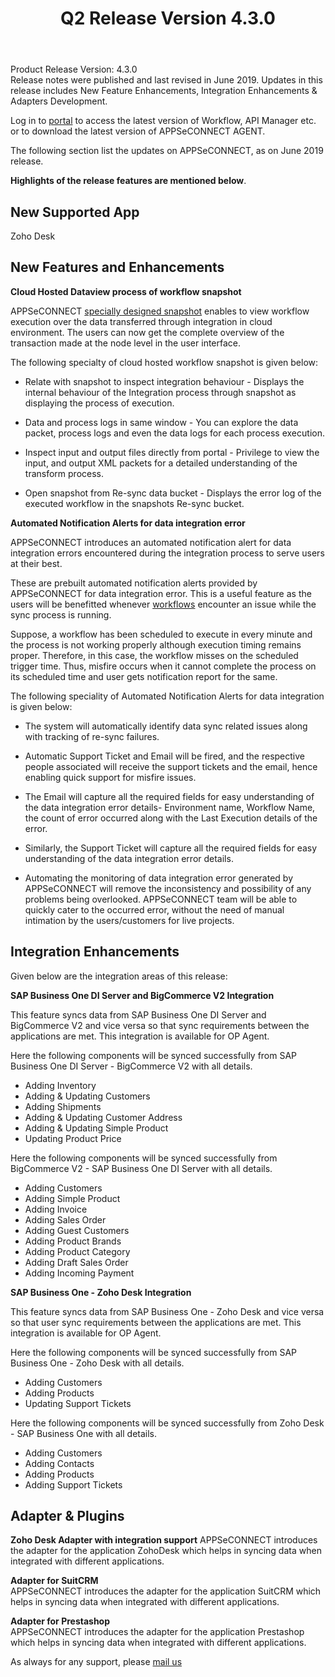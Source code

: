 ﻿---
title: "Q2 Release Version 4.3.0"
toc: true
tag: developers
category: "release-notes"
menus: 
    2019Release:
        title: "Q2 V 4.3.0"
        weight: 3
        icon: fa fa-wpexplorer
        identifier: 2019Q2Release
---
Product Release Version: 4.3.0   
Release notes were published and last revised in June 2019. 
Updates in this release includes New Feature Enhancements, Integration Enhancements
& Adapters Development. 

Log in to [portal](https://portal.appseconnect.com/Account/Login?ReturnUrl=%2f#!) to access the latest version of Workflow, 
API Manager etc. or to download the latest version of APPSeCONNECT AGENT.
    
The following section list the updates on APPSeCONNECT, as on June 2019 release.  

**Highlights of the release features are mentioned below**.

## New Supported App

Zoho Desk

## New Features and Enhancements

**Cloud Hosted Dataview process of workflow snapshot**

APPSeCONNECT [specially designed snapshot](https://docs.appseconnect.com/workflow/list-of-snapshot/) enables to view workflow execution over the data transferred through integration in cloud environment. The users can now get the complete overview of the transaction made at the node level in the user interface.

The following specialty of cloud hosted workflow snapshot is given below:

- Relate with snapshot to inspect integration behaviour - Displays the internal behaviour of the Integration process through snapshot as displaying the process of execution.

- Data and process logs in same window - You can explore the data packet, process logs and even the data logs for each process execution.

- Inspect input and output files directly from portal - Privilege to view the input, and output XML packets for a detailed understanding of the transform process.

- Open snapshot from Re-sync data bucket - Displays the error log of the executed workflow in the snapshots Re-sync bucket.

**Automated Notification Alerts for data integration error** 

APPSeCONNECT introduces an automated notification alert for data integration errors
 encountered during the integration process to serve users at their best. 

These are prebuilt automated notification alerts provided by APPSeCONNECT 
for data integration error. This is a useful feature as the users will be 
benefitted whenever [workflows](https://docs.appseconnect.com/workflow/overview/) encounter an issue while the sync process is running.

Suppose, a workflow has been scheduled to execute in every minute and the process
is not working properly although execution timing remains proper. Therefore, 
in this case, the workflow misses on the scheduled trigger time. Thus, misfire 
occurs when it cannot complete the process on its scheduled time and user gets 
notification report for the same.

The following speciality of Automated Notification Alerts for data integration is given below:

- The system will automatically identify data sync related issues along with tracking of re-sync failures.

- Automatic Support Ticket and Email will be fired, and the respective people associated will receive the support tickets and the email, hence enabling quick support for misfire issues.

- The Email will capture all the required fields for easy understanding of the data integration error details- Environment name, Workflow Name, the count of error occurred along with the Last Execution details of the error.

-  Similarly, the Support Ticket will capture all the required fields for easy understanding of the data integration error details.

-  Automating the monitoring of data integration error generated by APPSeCONNECT will remove the inconsistency and possibility of any problems being overlooked. APPSeCONNECT team will be able to quickly cater to the occurred error, without the need of manual intimation by the users/customers for live projects.

## Integration Enhancements

Given below are the integration areas of this release:

**SAP Business One DI Server and BigCommerce V2 Integration**  

This feature syncs data from SAP Business One DI Server and BigCommerce V2 and 
vice versa so that sync requirements between the applications are met. 
This integration is available for OP Agent. 

Here the following components will be synced successfully from SAP Business One
 DI Server - BigCommerce V2 with all details.  

- Adding Inventory  
- Adding & Updating Customers
- Adding Shipments
- Adding & Updating Customer Address
- Adding & Updating Simple Product
- Updating Product Price

Here the following components will be synced successfully 
from BigCommerce V2 - SAP Business One DI Server with all details.  

- Adding Customers
- Adding Simple Product
- Adding Invoice
- Adding Sales Order
- Adding Guest Customers
- Adding Product Brands
- Adding Product Category
- Adding Draft Sales Order
- Adding Incoming Payment


**SAP Business One - Zoho Desk Integration**

This feature syncs data from SAP Business One - Zoho Desk and vice versa so 
that user sync requirements between the applications are met. This integration
is available for OP Agent.

Here the following components will be synced successfully from SAP Business One - Zoho Desk with all details.

- Adding Customers
- Adding Products
- Updating Support Tickets

Here the following components will be synced successfully from 
Zoho Desk - SAP Business One with all details.

- Adding Customers
- Adding Contacts
- Adding Products
- Adding Support Tickets

## Adapter & Plugins

**Zoho Desk Adapter with integration support** 
APPSeCONNECT introduces the adapter for the application ZohoDesk which helps in 
syncing data when integrated with different applications.

**Adapter for SuitCRM**  
APPSeCONNECT introduces the adapter for the application SuitCRM which helps in 
syncing data when integrated with different applications.

**Adapter for Prestashop**  
APPSeCONNECT introduces the adapter for the application Prestashop which helps
in syncing data when integrated with different applications.

 As always for any support, please [mail us](support@appseconnect.com) 
